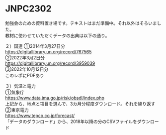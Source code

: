 # JNPC2302

勉強会のための資料置き場です。テキストはまだ準備中。それ以外はそろいました。  
教材に使わせていただくデータの出典は以下の通り。  

２）国連
①2014年3月27日分  
https://digitallibrary.un.org/record/767565  
②2022年3月2日分  
https://digitallibrary.un.org/record/3959039  
③2022年10月12日分  
このレポにPDFあり  

３）気温と電力  
①気象庁  
https://www.data.jma.go.jp/risk/obsdl/index.php  
上記から、地点と項目を選んで、3カ月分程度ダウンロード。それを繰り返す  
②東京電力  
https://www.tepco.co.jp/forecast/  
「データのダウンロード」から、2018年以降の分のCSVファイルをダウンロード  

